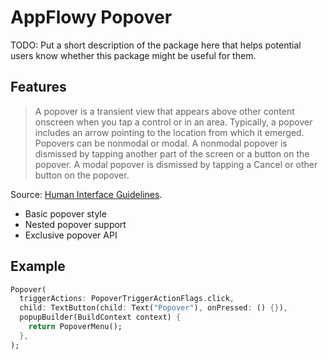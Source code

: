 <!--
This README describes the package. If you publish this package to pub.dev,
this README's contents appear on the landing page for your package.

For information about how to write a good package README, see the guide for
[writing package pages](https://dart.dev/guides/libraries/writing-package-pages).

For general information about developing packages, see the Dart guide for
[creating packages](https://dart.dev/guides/libraries/create-library-packages)
and the Flutter guide for
[developing packages and plugins](https://flutter.dev/developing-packages).
-->

# AppFlowy Popover

TODO: Put a short description of the package here that helps potential users
know whether this package might be useful for them.

## Features

> A popover is a transient view that appears above other content onscreen when you tap a control or in an area. Typically, a popover includes an arrow pointing to the location from which it emerged. Popovers can be nonmodal or modal. A nonmodal popover is dismissed by tapping another part of the screen or a button on the popover. A modal popover is dismissed by tapping a Cancel or other button on the popover.

Source: [Human Interface Guidelines](https://developer.apple.com/design/human-interface-guidelines/ios/views/popovers/).

- Basic popover style
- Nested popover support
- Exclusive popover API

## Example

```dart
Popover(
  triggerActions: PopoverTriggerActionFlags.click,
  child: TextButton(child: Text("Popover"), onPressed: () {}),
  popupBuilder(BuildContext context) {
    return PopoverMenu();
  },
);
```
